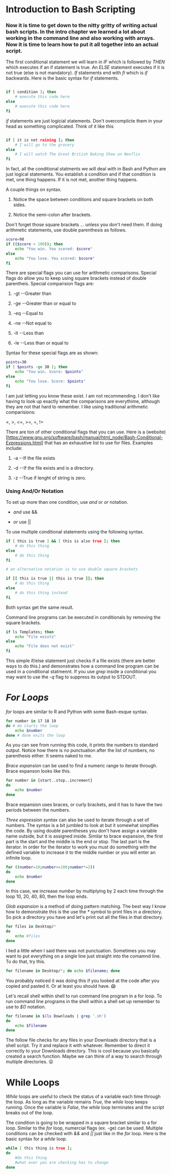 # Introduction to Bash Scripting

### Now it is time to get down to the nitty gritty of writing actual bash scripts. In the intro chapter we learned a lot about working in the command line and also working with arrays. Now it is time to learn how to put it all together into an actual script.

The first conditional statement we will learn in _IF_ which is followed by _THEN_ which executes if an if statement is true. An _ELSE_ statement executes if it is not true (else is not mandatory). _If_ statements end with _fi_ which is _if_ backwards. Here is the basic syntax for _if_ statements.

```bash

if [ condition ]; then
	# execute this code here
else
	# execute this code here
fi
```

_if_ statements are just logicial statements. Don't overcomplicte them in your head as something complicated. Think of it like this

```bash

if [ it is not raining ]; then
	# I will go to the grocery
else
	# I will watch The Great British Baking Show on Nexflix
fi
```

In fact, all the conditional statments we will deal with in Bash and Python are just logical statements. You establish a condition and if that condition is met, one thing happens. If it is not met, another thing happens. 

A couple things on syntax.  

1. Notice the space between conditions and square brackets on both sides.

2. Notice the semi-colon after brackets. 

Don't forget those square brackets ... unless you don't need them. If doing arithmetic statements, use double parenthesis as follows.

```bash
score=98
if (($score > 100)); then
	echo "You win. You scored: $score"
else
	echo "You lose. You scored: $score"
fi

```

There are special flags you can use for arithmetic comparisons. Special flags do allow you to keep using square brackets instead of double parentheis. Special comparision flags are:

1. -gt --Greater than

2. -ge --Greater than or equal to

3. -eq --Equal to

4. -ne --Not equal to

5. -lt --Less than

6. -le --Less than or equal to

Syntax for these special flags are as shown:

```bash
points=30
if [ $points -ge 30 ]; then
	echo "You win. Score: $points"
else
	echo "You lose. Score: $points"
fi

```

I am just letting you know these exist. I am not recommending. I don't like having to look up exactly what the comparisons are everythime, although they are not that hard to remember. I like using traditional arithmetic comparisions:


<, >, <=, >=, =, !=

There are ton of other conditional flags that you can use. Here is a (website)[https://www.gnu.org/software/bash/manual/html_node/Bash-Conditional-Expressions.html] that has an exhaustive list to use for files. Examples include:

1. -a --If the file exists

2. -d --If the file exists and is a directory. 

3. -z --True if lenght of string is zero.

### Using And/Or Notation

To set up more than one condition, use _and_ or _or_ notation. 

- _and_ use &&

- _or_ use ||

To use multiple conditional statements using the following syntax.

```bash
if [ this is true ] && [ this is also true ]; then
	# do this thing
else 
	# do this thing
fi

# an alternative notation is to use double square brackets

if [[ this is true || this is true ]]; then
	# do this thing
else 
	# do this thing instead
fi

```
Both syntax get the same result.

Command line programs can be executed in conditionals by removing the square brackets.

```bash
if ls Templates; then
	echo "File exists"
else
	echo "File does not exist"
fi
```

This simple if/else statement just checks if a file exists (there are better ways to do this.) and demonstrates how a command line program can be used in a conditional statmennt.  If you use _grep_ inside a conditional you may want to use the _-q_ flag to suppress its output to STDOUT. 

# _For Loops_

_for_ loops are similar to R and Python with some Bash-esque syntax. 

```bash
for number in 17 18 19
do # do starts the loop
	echo $number
done # done exits the loop
```
As you can see from running this code, it prints the numbers to standard output. Notice how there is no punctuation after the list of numbers, no parenthesis either. It seems naked to me. 

_Brace expansion_ can be used to find a numeric range to iterate through. Brace expanson looks like this.

```bash
for number in {start..stop..increment}
do
	echo $number
done
```
Brace expansion uses braces, or curly brackets, and it has to have the two periods between the numbers. 

_Three expression syntax_ can also be used to iterate through a set of numbers. The syntax is a bit jumbled to look at but it somewhat simplfies the code. By using double parentheses you don't have assign a variable name outside, but it is assigned inside. Similar to brace expansion, the first part is the start and the middle is the end or stop. The last part is the iterator. In order for the iterator to work you must do something with the defined variable to increase it to the middle number or you will enter an infinite loop. 

```bash
for ((number=10;number<=100;number*=2))
do
	echo $number
done
```
In this case, we increase _number_ by multiplying by 2 each time through the loop 10, 20, 40, 80, then the loop ends. 

_Glob expansion_ is a method of doing pattern matching. The best way I know how to demonstrate this is the use the _*_ symbol to print files in a directory. So pick a directory you have and let's print out all the files in that directory.

```bash
for files in Desktop/*
do
	echo #files
done
```
I lied a little when I said there was not punctuation. Sometimes you may want to put everything on a single line just straight into the comamnd line. To do that, try this.

```bash
for filename in Desktop/*; do echo $filename; done
```
You probably noticed it was doing this if you looked at the code after you copied and pasted it. Or at least you should have. :scream:

Let's recall shell within shell to run command line program in a for loop. To run command line programs in the shell within a shell set up remember to use to _$()_ notation. 

```bash
for filename in $(ls Downloads | grep '.sh')
do
	echo $filename
done
```
The follow file checks for any files in your Downloads directory that is a shell script. Try it and replace it with whatever. Remember to direct it correctly to your Downloads directory.  This is cool because you basically created a search function. Maybe we can think of a way to search through multiple directories. :astonished:

# While Loops

_While_ loops are useful to check the status of a variable each time through the loop. As long as the variable remains _True_, the _while_ loop keeps running. Once the variable is _False_, the _while_ loop terminates and the script breaks out of the loop. 

The condition is going to be wrapped in a square bracket similar to a for loop. Similar to the _for_ loop, numercial flags (ex. -ge) can be used. Multiple conditions can be checked with _&&_ and _||_ just like in the _for_ loop. Here is the basic syntax for a _while_ loop. 

```bash
while [ this thing is true ];
do
	#do this thing
	#what ever you are checking has to change 
done
```